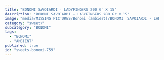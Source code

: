 ```yaml
---
title: "BONOMI SAVOIARDI - LADYFINGERS 200 Gr X 15"
description: "BONOMI SAVOIARDI - LADYFINGERS 200 Gr X 15"
image: "media/MISSING PICTURES/Bonomi (ambient)/BONOMI  SAVOIARDI - LADYFINGERS 200 gr  x 15.jpg"
category: "sweets"
subcategory: "BONOMI"
tags:
  - "BONOMI"
  - "AMBIENT"
published: true
id: "sweets-bonomi-759"
---
```

